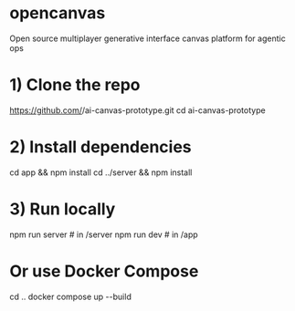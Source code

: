 # opencanvas
Open source multiplayer generative interface canvas platform for agentic ops

# 1) Clone the repo
https://github.com/<your-username>/ai-canvas-prototype.git
cd ai-canvas-prototype

# 2) Install dependencies
cd app && npm install
cd ../server && npm install

# 3) Run locally
npm run server   # in /server
npm run dev      # in /app

# Or use Docker Compose
cd ..
docker compose up --build
